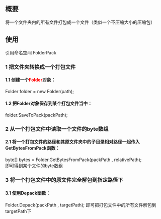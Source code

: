 ## 概要
将一个文件夹内的所有文件打包成一个文件（类似一个不压缩大小的压缩包）

## 使用
引用命名空间 FolderPack

### 1 把文件夹转换成一个打包文件

#### 1.1 创建一个<font color = red>Folder</font>对象：
Folder folder = new Folder(path);  

#### 1.2 把Folder对象保存到某个打包文件当中：
folder.SaveToPack(packPath);

### 2 从一个打包文件中读取一个文件的byte数组

#### 2.1 将一个打包文件的路径和其原文件夹中的子目录相对路径一起传入GetBytesFromPack函数：
byte[] bytes = Folder.GetBytesFromPack(packPath , relativePath);  
即可得到某个文件的byte数组

### 3 将一个打包文件中的原文件完全解包到指定路径下

#### 3.1 使用Depack函数：
Folder.Depack(packPath , targetPath);
即可把打包文件中的所有文件解包到targetPath下

